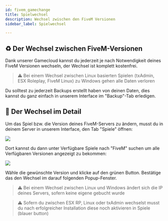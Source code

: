 ```yaml
---
id: fivem_gamechange
title: Spielwechsel
description: Wechsel zwischen den FiveM Versionen
sidebar_label: Spielwechsel

---
```


## ♻️ Der Wechsel zwischen FiveM-Versionen
Dank unserer Gamecloud kannst du jederzeit je nach Notwendigkeit deines FiveM Versionen wechseln, der Wechsel ist komplett kostenfrei.

> ⚠️ Bei einem Wechsel zwischen Linux basierten Spielen (txAdmin, ESX Roleplay, FiveM Linux) zu Windows gehen alle Daten verloren

Du solltest zu jederzeit Backups erstellt haben von deinen Daten, dies kannst du ganz einfach in unserem Interface im "Backup"-Tab erledigen.

## 🔧 Der Wechsel im Detail
Um das Spiel bzw. die Version deines FiveM-Servers zu ändern, musst du in deinem Server in unserem Interface, den Tab "Spiele" öffnen:

![](https://screensaver01.zap-hosting.com/index.php/s/JwFj6NBwf89kBX9/preview)

Dort kannst du dann unter Verfügbare Spiele nach "FiveM" suchen um alle Verfügbaren Versionen angezeigt zu bekommen:

![](https://screensaver01.zap-hosting.com/index.php/s/bX7boQwqCAFHRKA/preview)

Wähle die gewünschte Version und klicke auf den grünen Button. Bestätige das den Wechsel im darauf folgenden Popup-Fenster.

> ⚠️ Bei einem Wechsel zwischen Linux und Windows ändert sich die IP deines Servers, sofern keine eigene gebucht wurde

> ⚠️ Sofern du zwischen ESX RP, Linux oder txAdmin wechselst musst du nach erfolgreicher Installation diese noch aktivieren in Spiele (blauer button)

